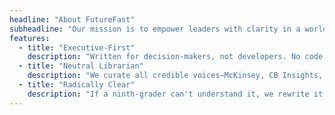 ```yaml
---
headline: "About FutureFast"
subheadline: "Our mission is to empower leaders with clarity in a world of exponential change."
features:
  - title: "Executive-First"
    description: "Written for decision-makers, not developers. No code, just clarity."
  - title: "Neutral Librarian"
    description: "We curate all credible voices—McKinsey, CB Insights, podcasts, whitepapers—so you don't have to."
  - title: "Radically Clear"
    description: "If a ninth-grader can't understand it, we rewrite it. Clarity is our obsession."
---
```

